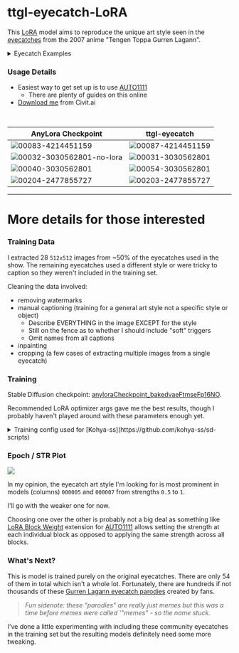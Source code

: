 # ttgl-eyecatch-LoRA


This [LoRA](https://github.com/cloneofsimo/lora) model aims to reproduce the unique art style seen in the [eyecatches](https://en.wiktionary.org/wiki/eyecatch) from the 2007 anime "Tengen Toppa Gurren Lagann".





<details>
    <summary>Eyecatch Examples</summary>

![3 - 2QkYa2B](https://user-images.githubusercontent.com/30682722/232262899-65313e59-a40e-442e-ae8c-41cb38ac40e8.jpg)

![6 - q4JT7xT](https://user-images.githubusercontent.com/30682722/232262910-06ff5a3a-c5d0-4f3b-8943-168f2897b454.jpg)

![10 - AaXN8Nd](https://user-images.githubusercontent.com/30682722/232264086-7570efaf-4872-4d37-997e-d2ebbe6bfb47.jpg)

![30 - V4aXp3E](https://user-images.githubusercontent.com/30682722/232262932-64e91711-83ed-4396-a803-66a2ba87bc9c.jpg)


Eyecatch Illustration Credits:
- Akira Amemiya (eps 5, 7, 22)
- Atsushi Nishigori (4 episodes)
- Chikashi Kubota (ep 14)
- Hiroyuki Imaishi (eps 1, 18)
- Ikuo Kuwana (ep 24)
- Katsuzo Hirata (ep 10)
- Kazuhiro Takamura (ep 12)
- Kikuko Sadakata (eps 5, 22)
- Kouichi Motomura (4 episodes)
- Mitsuru Ishihara (ep 3)
- Osamu Kobayashi (ep 4)
- Satoshi Yamaguchi (eps 20, 25)
- Shingo Abe (eps 13, 21, 26)
- Shōko Nakamura (ep 10)
- Sunao Chikaoka (ep 3)
- Sushio (ep 15)
- Tadashi Hiramatsu (ep 26)
- Takashi Mukouda (ep 9)
- Yamato Kojima (ep 23)
- Yoh Yoshinari (ep 27)
- Yuka Shibata (eps 6, 21)
</details>


### Usage Details

- Easiest way to get set up is to use [AUTO1111](https://github.com/AUTOMATIC1111/stable-diffusion-webui)
  - There are plenty of guides on this online
- [Download me](https://civitai.com/models/44734?modelVersionId=49372) from Civit.ai


<br />

| AnyLora Checkpoint | ttgl-eyecatch |
| --- | --- |
| ![00083-4214451159](https://user-images.githubusercontent.com/30682722/232762400-d5d3921c-89e1-4585-83d2-4c5a14cebc8a.png) | ![00087-4214451159](https://user-images.githubusercontent.com/30682722/232768708-f3f71a0e-27cf-4e21-96ac-fbfcc3154847.png)
| ![00032-3030562801-no-lora](https://user-images.githubusercontent.com/30682722/232760120-a056b256-9a03-4554-92ca-eb11d3284281.png) | ![00031-3030562801](https://user-images.githubusercontent.com/30682722/232760164-dcf90844-45a6-4801-860c-a33b35afa077.png) |
| ![00040-3030562801](https://user-images.githubusercontent.com/30682722/232760459-5f83c2fb-9eb7-4600-9ea6-3ceec73483ff.png) | ![00054-3030562801](https://user-images.githubusercontent.com/30682722/232760498-bc365440-fc85-4991-af0f-3794da42658c.png) |
![00204-2477855727](https://user-images.githubusercontent.com/30682722/232782078-7b447098-3539-4926-815b-026053e4d74f.png) | ![00203-2477855727](https://user-images.githubusercontent.com/30682722/232782111-41229c10-22ba-4319-80eb-3f73690f8dd8.png) |

____

# More details for those interested

### Training Data

I extracted 28 `512x512` images from ~50% of the eyecatches used in the show. The remaining eyecatches used a different style or were tricky to caption so they weren't included in the training set.

Cleaning the data involved:
- removing watermarks
- manual captioning (training for a general art style not a specific style or object)
  - Describe EVERYTHING in the image EXCEPT for the style
  - Still on the fence as to whether I should include "soft" triggers
  - Omit names from all captions
- inpainting
- cropping (a few cases of extracting multiple images from a single eyecatch)

### Training

Stable Diffusion checkpoint: [anyloraCheckpoint_bakedvaeFtmseFp16NO](https://civitai.com/models/23900/anylora-checkpoint).

Recommended LoRA optimizer args gave me the best results, though I probably haven't played around with these parameters enough yet.

<details>
    <summary>Training config used for [Kohya-ss](https://github.com/kohya-ss/sd-scripts)</summary>

```
[additional_network_arguments]
no_metadata = false
unet_lr = 0.0001
text_encoder_lr = 5e-5
network_module = "networks.lora"
network_dim = 32
network_alpha = 16
network_train_unet_only = false
network_train_text_encoder_only = false

[optimizer_arguments]
optimizer_type = "AdamW8bit"
learning_rate = 0.0001
max_grad_norm = 1.0
lr_scheduler = "constant"
lr_warmup_steps = 0

[dataset_arguments]
debug_dataset = false
in_json = ***
train_data_dir = ***
dataset_repeats = 15
shuffle_caption = true
keep_tokens = 0
resolution = "512,512"
caption_dropout_rate = 0
caption_tag_dropout_rate = 0
caption_dropout_every_n_epochs = 0
color_aug = false
token_warmup_min = 1
token_warmup_step = 0

[training_arguments]
output_dir = ***
output_name = "ttgl-eyecatch-original"
save_precision = "fp16"
save_every_n_epochs = 1
train_batch_size = 6
max_token_length = 225
mem_eff_attn = false
xformers = true
max_train_epochs = 10
max_data_loader_n_workers = 8
persistent_data_loader_workers = true
gradient_checkpointing = false
gradient_accumulation_steps = 1
mixed_precision = "fp16"
clip_skip = 2
logging_dir = ***
log_prefix = "ttgl-eyecatch-original"
lowram = true
```
</details>


### Epoch / STR Plot

![](https://user-images.githubusercontent.com/30682722/232767950-3fb07c17-a9d7-4752-8fc4-2a464222a3bf.png)

In my opinion, the eyecatch art style I'm looking for is most prominent in models (columns) `000005` and `000007` from strengths `0.5` to `1`.  

I'll go with the weaker one for now.


Choosing one over the other is probably not a big deal as something like [LoRA Block Weight](https://github.com/hako-mikan/sd-webui-lora-block-weight) extension for [AUTO1111](https://github.com/AUTOMATIC1111/stable-diffusion-webui) allows setting the strength at each individual block as opposed to applying the same strength across all blocks.


### What's Next?

This is model is trained purely on the original eyecatches. There are only 54 of them in total which isn't a whole lot.
Fortunately, there are hundreds if not thousands of these [Gurren Lagann eyecatch parodies](https://knowyourmeme.com/memes/gurren-lagann-eyecatch-parodies) created by fans.

> *Fun sidenote: these "parodies" are really just memes but this was a time before memes were called '"memes" - so the name stuck.*

I've done a little experimenting with including these community eyecatches in the training set but the resulting models definitely need some more tweaking.